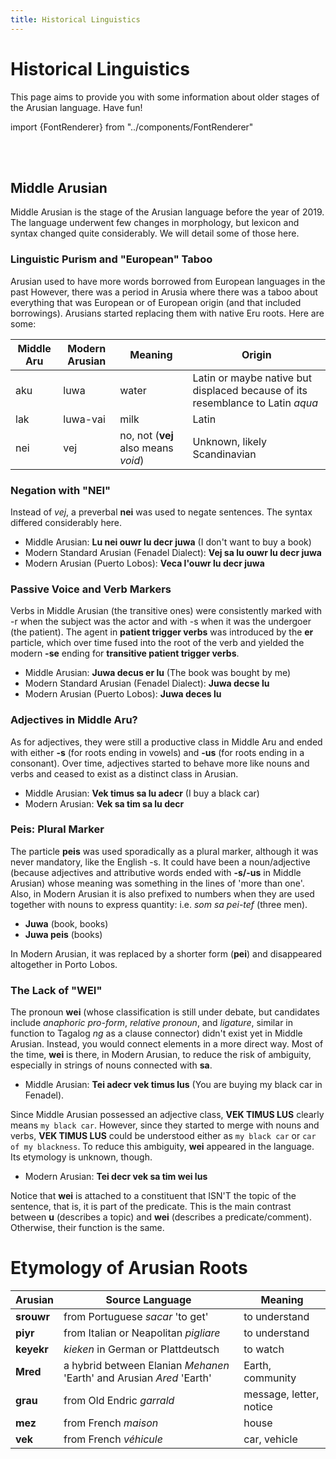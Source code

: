 ```yaml
---
title: Historical Linguistics
---
```


# Historical Linguistics

This page aims to provide you with some information about older stages of the Arusian language. Have fun!

import {FontRenderer} from "../components/FontRenderer"

<FontRenderer
    text=". r,ag ,au suP ,aal ,aaF as u sarGerM Ges as med ,ajura as mad ."
    size="33px"
    color="var(--ifm-color-primary, #794cbd)"
/>
<br/>
<FontRenderer
    text=". . s,araM ,arTal . ."
    size="33px"
    color="var(--ifm-color-primary, #794cbd)"
/>
<br/>

## Middle Arusian

Middle Arusian is the stage of the Arusian language before the year of 2019. The language underwent few changes
in morphology, but lexicon and syntax changed quite considerably. We will detail some of those here.

### Linguistic Purism and "European" Taboo
Arusian used to have more words borrowed from European languages in the past However, there was a period in Arusia where there was a taboo about everything that was European or of European origin (and that included borrowings). Arusians started replacing them with native Eru roots. Here are some:

|Middle Aru|Modern Arusian|Meaning|Origin|
|---|---|---|---|
|aku|luwa|water|Latin or maybe native but displaced because of its resemblance to Latin *aqua*|
|lak|luwa-vai|milk|Latin|
|nei|vej|no, not (**vej** also means _void_)|Unknown, likely Scandinavian|

### Negation with "NEI"
Instead of _vej_, a preverbal **nei** was used to negate sentences. The syntax differed considerably here.

- Middle Arusian: **Lu nei ouwr lu decr juwa** (I don't want to buy a book)
- Modern Standard Arusian (Fenadel Dialect): **Vej sa lu ouwr lu decr juwa**
- Modern Arusian (Puerto Lobos): **Veca l'ouwr lu decr juwa**

### Passive Voice and Verb Markers
Verbs in Middle Arusian (the transitive ones) were consistently marked with -r when the subject was the actor and with -s when it was the undergoer (the patient). The agent in **patient trigger verbs** was introduced by the **er** particle, which over time fused into the root of the verb and yielded the modern **-se** ending for **transitive patient trigger verbs**.  

- Middle Arusian: **Juwa decus er lu** (The book was bought by me)
- Modern Standard Arusian (Fenadel Dialect): **Juwa decse lu**
- Modern Arusian (Puerto Lobos): **Juwa  deces lu**

### Adjectives in Middle Aru?
As for adjectives, they were still a productive class in Middle Aru and ended with either **-s** (for roots ending in vowels) and **-us** (for roots ending in a consonant). Over time, adjectives started to behave more like nouns and verbs and ceased to exist as a distinct class in Arusian.

- Middle Arusian: **Vek timus sa lu adecr** (I buy a black car)
- Modern Arusian: **Vek sa tim sa lu decr**

### Peis: Plural Marker
The particle **peis** was used sporadically as a plural marker, although it was never mandatory, like the English -s. It could have been a noun/adjective (because adjectives and attributive words ended with **-s/-us** in Middle Arusian) whose meaning was something in the lines of 'more than one'. Also, in Modern Arusian it is also prefixed to numbers when they are used together with nouns to express quantity: i.e. *som sa pei-tef* (three men).

- **Juwa** (book, books)
- **Juwa peis** (books)

In Modern Arusian, it was replaced by a shorter form (**pei**) and disappeared altogether in Porto Lobos.

### The Lack of "WEI"
The pronoun **wei** (whose classification is still under debate, but candidates include _anaphoric pro-form_, _relative pronoun_, and _ligature_, similar in function to Tagalog _ng_ as a clause connector) didn't exist yet in Middle Arusian. Instead, you would connect elements in a more direct way. Most of the time, **wei** is there, in Modern Arusian, to reduce the risk of ambiguity, especially in strings of nouns connected with **sa**.

- Middle Arusian: **Tei adecr vek timus lus** (You are buying my black car in Fenadel).

Since Middle Arusian possessed an adjective class, **VEK TIMUS LUS** clearly means `my black car`. However, since they started to merge with nouns and verbs, **VEK TIMUS LUS** could be understood either as `my black car` or `car of my blackness`. To reduce this ambiguity, **wei** appeared in the language. Its etymology is unknown, though.  

- Modern Arusian: **Tei decr vek sa tim wei lus**

Notice that **wei** is attached to a constituent that ISN'T the topic of the sentence, that is, it is part of the predicate. This is the main contrast between **u** (describes a topic) and **wei** (describes a predicate/comment). Otherwise, their function is the same.

# Etymology of Arusian Roots

|Arusian|Source Language|Meaning|
|---|---|---|
|**srouwr**|from Portuguese *sacar* 'to get'|to understand|
|**piyr**|from Italian or Neapolitan *pigliare*|to understand|
|**keyekr**|*kieken* in German or Plattdeutsch|to watch|
|**Mred**|a hybrid between Elanian *Mehanen* 'Earth' and Arusian *Ared* 'Earth'|Earth, community|
|**grau**|from Old Endric *garrald*|message, letter, notice|
|**mez**|from French *maison*|house|
|**vek**|from French *véhicule*|car, vehicle|